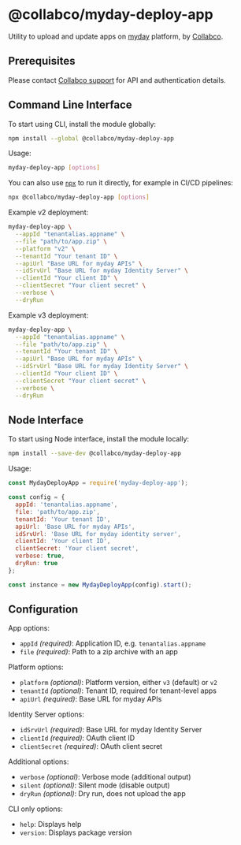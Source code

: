 # @collabco/myday-deploy-app

Utility to upload and update apps on [myday](http://myday.collabco.com) platform, by [Collabco](https://collabco.com).

## Prerequisites

Please contact [Collabco support](https://support.mydaycloud.com) for API and authentication details.

## Command Line Interface

To start using CLI, install the module globally:

```bash
npm install --global @collabco/myday-deploy-app
```

Usage:

```bash
myday-deploy-app [options]
```

You can also use [`npx`](https://medium.com/@maybekatz/introducing-npx-an-npm-package-runner-55f7d4bd282b) to run it directly, for example in CI/CD pipelines:
```bash
npx @collabco/myday-deploy-app [options]
```

Example v2 deployment:

```bash
myday-deploy-app \
  --appId "tenantalias.appname" \
  --file "path/to/app.zip" \
  --platform "v2" \
  --tenantId "Your tenant ID" \
  --apiUrl "Base URL for myday APIs" \
  --idSrvUrl "Base URL for myday Identity Server" \
  --clientId "Your client ID" \
  --clientSecret "Your client secret" \
  --verbose \
  --dryRun
```

Example v3 deployment:

```bash
myday-deploy-app \
  --appId "tenantalias.appname" \
  --file "path/to/app.zip" \
  --tenantId "Your tenant ID" \
  --apiUrl "Base URL for myday APIs" \
  --idSrvUrl "Base URL for myday Identity Server" \
  --clientId "Your client ID" \
  --clientSecret "Your client secret" \
  --verbose \
  --dryRun
```

## Node Interface

To start using Node interface, install the module locally:

```bash
npm install --save-dev @collabco/myday-deploy-app
```

Usage:

```js
const MydayDeployApp = require('myday-deploy-app');

const config = {
  appId: 'tenantalias.appname',
  file: 'path/to/app.zip',
  tenantId: 'Your tenant ID',
  apiUrl: 'Base URL for myday APIs',
  idSrvUrl: 'Base URL for myday identity server',
  clientId: 'Your client ID',
  clientSecret: 'Your client secret',
  verbose: true,
  dryRun: true
};

const instance = new MydayDeployApp(config).start();
```

## Configuration

App options:
- `appId` _(required)_: Application ID, e.g. `tenantalias.appname`
- `file` _(required)_: Path to a zip archive with an app

Platform options:
- `platform` _(optional)_: Platform version, either `v3` (default) or `v2`
- `tenantId` _(optional)_: Tenant ID, required for tenant-level apps
- `apiUrl` _(required)_: Base URL for myday APIs

Identity Server options:
- `idSrvUrl` _(required)_: Base URL for myday Identity Server
- `clientId` _(required)_: OAuth client ID
- `clientSecret` _(required)_: OAuth client secret

Additional options:
- `verbose` _(optional)_: Verbose mode (additional output)
- `silent` _(optional)_: Silent mode (disable output)
- `dryRun` _(optional)_: Dry run, does not upload the app

CLI only options:
- `help`: Displays help
- `version`: Displays package version
